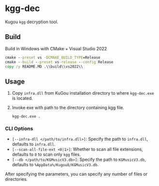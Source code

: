 # kgg-dec

Kugou `kgg` decryption tool.

## Build

Build in Windows with CMake + Visual Studio 2022

```cmd
cmake --preset vs -DCMAKE_BUILD_TYPE=Release
cmake --build --preset vs-release --config Release
copy /y README.MD .\\build\\vs2022\\
```

## Usage

1. Copy `infra.dll` from KuGou installation directory to where `kgg-dec.exe` is located.
2. Invoke exe with path to the directory containing kgg file.

    ```shell
    kgg-dec.exe .
    ```

### CLI Options

* `[--infra-dll </path/to/infra.dll>]`: Specify the path to `infra.dll`, defaults to `infra.dll`.
* `[--scan-all-file-ext <0|1>]`: Whether to scan all file extensions, defaults to `0` to scan only `kgg` files.
* `[--db </path/to/KGMusicV3.db>]`: Specify the path to `KGMusicV3.db`, defaults to `%AppData%/Kugou8/KGMusicV3.db`.

After specifying the parameters, you can specify any number of files or directories.